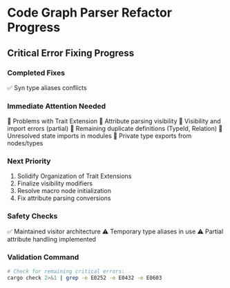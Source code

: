 # Code Graph Parser Refactor Progress

## Critical Error Fixing Progress

### Completed Fixes

✅ Syn type aliases conflicts

### Immediate Attention Needed

🛑 Problems with Trait Extension
🛑 Attribute parsing visibility
🛑 Visibility and import errors (partial)
🛑 Remaining duplicate definitions (TypeId, Relation)
🛑 Unresolved state imports in modules
🛑 Private type exports from nodes/types

### Next Priority

1. Solidify Organization of Trait Extensions
2. Finalize visibility modifiers
3. Resolve macro node initialization
4. Fix attribute parsing conversions

### Safety Checks

✅ Maintained visitor architecture
⚠️ Temporary type aliases in use
⚠️ Partial attribute handling implemented

### Validation Command

```bash
# Check for remaining critical errors:
cargo check 2>&1 | grep -e E0252 -e E0432 -e E0603
```
